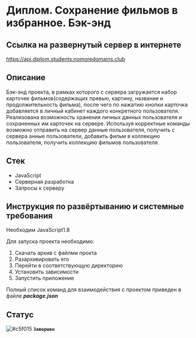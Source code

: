 # Диплом. Сохранение фильмов в избранное. Бэк-энд

## Ссылка на развернутый сервер в интернете
https://api.diplom.students.nomoredomains.club

## Описание
Бэк-энд проекта, в рамках которого с сервера загружается набор карточек фильмов(содержащих превью, картину, название и продолжительность фильма), после чего по нажатию кнопки карточка добавляется в личный кабинет каждого конкретного пользователя. Реализована возможность хранения личных данных пользователя и сохраненных им карточек на сервере. Используя корректные команды возможно отправить на сервер данные пользователя, получить с сервера анные пользователи, добавить фильм в коллекцию пользователя, получить коллекцию фильмов пользователя.

## Стек
* JavaScript
* Серверная разработка
* Запросы к серверу


## Инструкция по развёртыванию и системные требования
Необходим JavaScript1.8 

Для запуска проекта необходимо:
1) Скачать архив с файлми прокта
2) Разархивировать его
3) Перейти в соответствующую директорию
4) Установить зависимости
5) Запустить приложение

Полный список команд для взаимодействия с проектом приведен в файле ***package.json***

## Статус
![#c5f015](https://via.placeholder.com/15/c5f015/000000?text=+) **`Завершен`**

